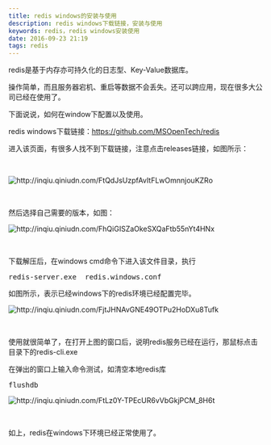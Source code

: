 ```yaml
---
title: redis windows的安装与使用
description: redis windows下载链接，安装与使用
keywords: redis，redis windows安装使用
date: 2016-09-23 21:19
tags: redis
---
```

<p style="white-space: normal;">redis是基于内存亦可持久化的日志型、Key-Value数据库。</p><p style="white-space: normal;">操作简单，而且服务器宕机、重启等数据不会丢失。还可以跨应用，现在很多大公司已经在使用了。</p><p style="white-space: normal;">下面说说，如何在window下配置以及使用。</p><p style="white-space: normal;">redis windows下载链接：<a target="_blank" href="https://github.com/MSOpenTech/redis/releases">https://github.com/MSOpenTech/redis</a></p><p style="white-space: normal;">进入该页面，有很多人找不到下载链接，注意点击releases链接，如图所示：</p><p style="white-space: normal;"><br/></p><p style="white-space: normal;"><img src="http://inqiu.qiniudn.com/FtQdJsUzpfAvItFLwOmnnjouKZRo" title="blob.png" alt="http://inqiu.qiniudn.com/FtQdJsUzpfAvItFLwOmnnjouKZRo"/></p><p style="white-space: normal;"><br/></p><p style="white-space: normal;">然后选择自己需要的版本，如图：</p><p style="white-space: normal;"><img src="http://inqiu.qiniudn.com/FhQiGISZaOkeSXQaFtb55nYt4HNx" title="blob.png" alt="http://inqiu.qiniudn.com/FhQiGISZaOkeSXQaFtb55nYt4HNx"/></p><p style="white-space: normal;"><br/></p><p style="white-space: normal;">下载解压后，在windows cmd命令下进入该文件目录，执行<br/></p><pre class="brush:bash;toolbar:false">redis-server.exe&nbsp;&nbsp;redis.windows.conf</pre><p style="white-space: normal;">如图所示，表示已经windows下的redis环境已经配置完毕。<br/></p><p style="white-space: normal;"><img src="http://inqiu.qiniudn.com/FjtJHNAvGNE49OTPu2HoDXu8Tufk" title="blob.png" alt="http://inqiu.qiniudn.com/FjtJHNAvGNE49OTPu2HoDXu8Tufk"/></p><p style="white-space: normal;"><br/></p><p style="white-space: normal;">使用就很简单了，在打开上图的窗口后，说明redis服务已经在运行，那鼠标点击目录下的redis-cli.exe</p><p style="white-space: normal;">在弹出的窗口上输入命令测试，如清空本地redis库</p><pre class="brush:bash;toolbar:false">flushdb</pre><p style="white-space: normal;"><img src="http://inqiu.qiniudn.com/FtLz0Y-TPEcUR6vVbGkjPCM_8H6t" title="blob.png" alt="http://inqiu.qiniudn.com/FtLz0Y-TPEcUR6vVbGkjPCM_8H6t"/></p><p style="white-space: normal;"><br/></p><p style="white-space: normal;">如上，redis在windows下环境已经正常使用了。</p><p><br/></p>